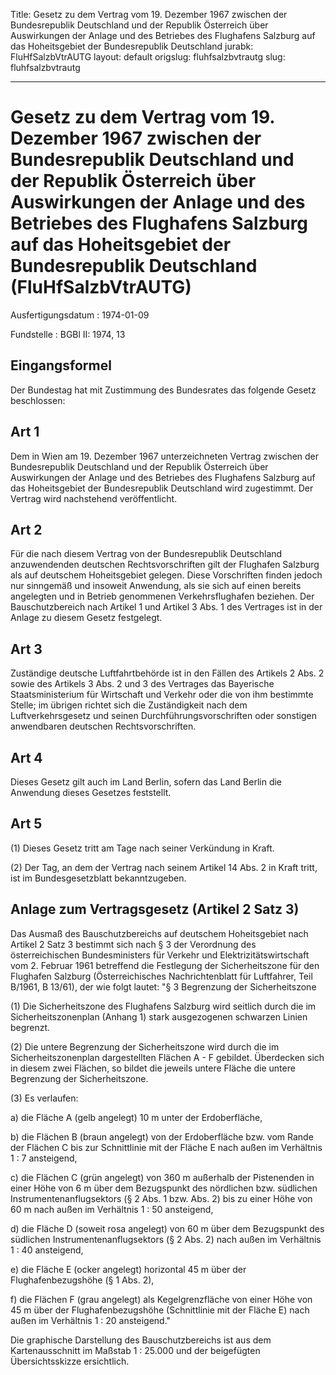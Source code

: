 Title: Gesetz zu dem Vertrag vom 19. Dezember 1967 zwischen der Bundesrepublik Deutschland
  und der Republik Österreich über Auswirkungen der Anlage und des Betriebes des Flughafens
  Salzburg auf das Hoheitsgebiet der Bundesrepublik Deutschland
jurabk: FluHfSalzbVtrAUTG
layout: default
origslug: fluhfsalzbvtrautg
slug: fluhfsalzbvtrautg

---

# Gesetz zu dem Vertrag vom 19. Dezember 1967 zwischen der Bundesrepublik Deutschland und der Republik Österreich über Auswirkungen der Anlage und des Betriebes des Flughafens Salzburg auf das Hoheitsgebiet der Bundesrepublik Deutschland (FluHfSalzbVtrAUTG)

Ausfertigungsdatum
:   1974-01-09

Fundstelle
:   BGBl II: 1974, 13



## Eingangsformel

Der Bundestag hat mit Zustimmung des Bundesrates das folgende Gesetz
beschlossen:


## Art 1

Dem in Wien am 19. Dezember 1967 unterzeichneten Vertrag zwischen der
Bundesrepublik Deutschland und der Republik Österreich über
Auswirkungen der Anlage und des Betriebes des Flughafens Salzburg auf
das Hoheitsgebiet der Bundesrepublik Deutschland wird zugestimmt. Der
Vertrag wird nachstehend veröffentlicht.


## Art 2

Für die nach diesem Vertrag von der Bundesrepublik Deutschland
anzuwendenden deutschen Rechtsvorschriften gilt der Flughafen Salzburg
als auf deutschem Hoheitsgebiet gelegen. Diese Vorschriften finden
jedoch nur sinngemäß und insoweit Anwendung, als sie sich auf einen
bereits angelegten und in Betrieb genommenen Verkehrsflughafen
beziehen. Der Bauschutzbereich nach Artikel 1 und Artikel 3 Abs. 1 des
Vertrages ist in der Anlage zu diesem Gesetz festgelegt.


## Art 3

Zuständige deutsche Luftfahrtbehörde ist in den Fällen des Artikels 2
Abs. 2 sowie des Artikels 3 Abs. 2 und 3 des Vertrages das Bayerische
Staatsministerium für Wirtschaft und Verkehr oder die von ihm
bestimmte Stelle; im übrigen richtet sich die Zuständigkeit nach dem
Luftverkehrsgesetz und seinen Durchführungsvorschriften oder sonstigen
anwendbaren deutschen Rechtsvorschriften.


## Art 4

Dieses Gesetz gilt auch im Land Berlin, sofern das Land Berlin die
Anwendung dieses Gesetzes feststellt.


## Art 5

(1) Dieses Gesetz tritt am Tage nach seiner Verkündung in Kraft.

(2) Der Tag, an dem der Vertrag nach seinem Artikel 14 Abs. 2 in Kraft
tritt, ist im Bundesgesetzblatt bekanntzugeben.


## Anlage zum Vertragsgesetz (Artikel 2 Satz 3)

Das Ausmaß des Bauschutzbereichs auf deutschem Hoheitsgebiet nach
Artikel 2 Satz 3 bestimmt sich nach § 3 der Verordnung des
österreichischen Bundesministers für Verkehr und
Elektrizitätswirtschaft vom 2. Februar 1961 betreffend die Festlegung
der Sicherheitszone für den Flughafen Salzburg (Österreichisches
Nachrichtenblatt für Luftfahrer, Teil B/1961, B 13/61), der wie folgt
lautet:
"§ 3
Begrenzung der Sicherheitszone

(1) Die Sicherheitszone des Flughafens Salzburg wird seitlich durch
die im Sicherheitszonenplan (Anhang 1) stark ausgezogenen schwarzen
Linien begrenzt.

(2) Die untere Begrenzung der Sicherheitszone wird durch die im
Sicherheitszonenplan dargestellten Flächen A - F gebildet. Überdecken
sich in diesem zwei Flächen, so bildet die jeweils untere Fläche die
untere Begrenzung der Sicherheitszone.

(3) Es verlaufen:

a)  die Fläche A (gelb angelegt) 10 m unter der Erdoberfläche,


b)  die Flächen B (braun angelegt) von der Erdoberfläche bzw. vom Rande
    der Flächen C bis zur Schnittlinie mit der Fläche E nach außen im
    Verhältnis 1 : 7 ansteigend,


c)  die Flächen C (grün angelegt) von 360 m außerhalb der Pistenenden in
    einer Höhe von 6 m über dem Bezugspunkt des nördlichen bzw. südlichen
    Instrumentenanflugsektors (§ 2 Abs. 1 bzw. Abs. 2) bis zu einer Höhe
    von 60 m nach außen im Verhältnis 1 : 50 ansteigend,


d)  die Fläche D (soweit rosa angelegt) von 60 m über dem Bezugspunkt des
    südlichen Instrumentenanflugsektors (§ 2 Abs. 2) nach außen im
    Verhältnis 1 : 40 ansteigend,


e)  die Fläche E (ocker angelegt) horizontal 45 m über der
    Flughafenbezugshöhe (§ 1 Abs. 2),


f)  die Flächen F (grau angelegt) als Kegelgrenzfläche von einer Höhe von
    45 m über der Flughafenbezugshöhe (Schnittlinie mit der Fläche E) nach
    außen im Verhältnis 1 : 20 ansteigend."



Die graphische Darstellung des Bauschutzbereichs ist aus dem
Kartenausschnitt im Maßstab 1 : 25.000 und der beigefügten
Übersichtsskizze ersichtlich.


